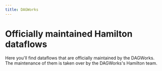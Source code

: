 ```yaml
---
title: DAGWorks
---
```

# Officially maintained Hamilton dataflows

Here you'll find dataflows that are officially maintained by the DAGWorks. The maintenance
of them is taken over by the DAGWorks's Hamilton team.
